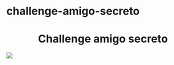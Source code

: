 # challenge-amigo-secreto
<h1 align="center">Challenge amigo secreto</h1>
<p align="left">
<img src= "![Badge en Desarollo](https://img.shields.io/badge/STATUS-EN%20DESAROLLO-green)">
</p>
